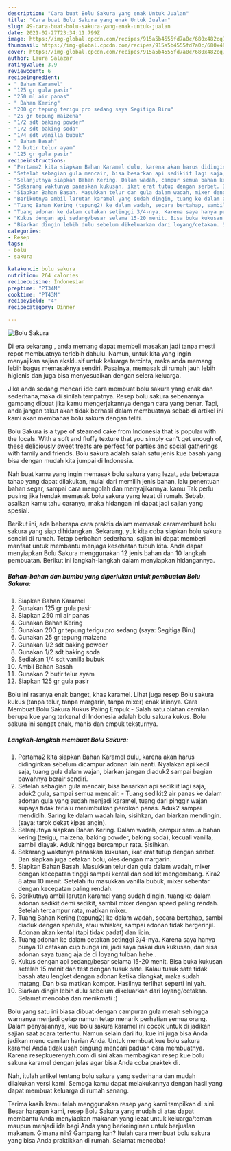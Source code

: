 ```yaml
---
description: "Cara buat Bolu Sakura yang enak Untuk Jualan"
title: "Cara buat Bolu Sakura yang enak Untuk Jualan"
slug: 49-cara-buat-bolu-sakura-yang-enak-untuk-jualan
date: 2021-02-27T23:34:11.799Z
image: https://img-global.cpcdn.com/recipes/915a5b4555fd7a0c/680x482cq70/bolu-sakura-foto-resep-utama.jpg
thumbnail: https://img-global.cpcdn.com/recipes/915a5b4555fd7a0c/680x482cq70/bolu-sakura-foto-resep-utama.jpg
cover: https://img-global.cpcdn.com/recipes/915a5b4555fd7a0c/680x482cq70/bolu-sakura-foto-resep-utama.jpg
author: Laura Salazar
ratingvalue: 3.9
reviewcount: 6
recipeingredient:
- " Bahan Karamel"
- "125 gr gula pasir"
- "250 ml air panas"
- " Bahan Kering"
- "200 gr tepung terigu pro sedang saya Segitiga Biru"
- "25 gr tepung maizena"
- "1/2 sdt baking powder"
- "1/2 sdt baking soda"
- "1/4 sdt vanilla bubuk"
- " Bahan Basah"
- "2 butir telur ayam"
- "125 gr gula pasir"
recipeinstructions:
- "Pertama2 kita siapkan Bahan Karamel dulu, karena akan harus didinginkan sebelum dicampur adonan lain nanti. Nyalakan api kecil saja, tuang gula dalam wajan, biarkan jangan diaduk2 sampai bagian bawahnya berair sendiri."
- "Setelah sebagian gula mencair, bisa besarkan api sedikiit lagi saja, aduk2 gula, sampai semua mencair. Tuang sedikit2 air panas ke dalam adonan gula yang sudah menjadi karamel, tuang dari pinggir wajan supaya tidak terlalu menimbulkan percikan panas. Aduk2 sampai mendidih. Saring ke dalam wadah lain, sisihkan, dan biarkan mendingin. (saya: tarok dekat kipas angin)."
- "Selanjutnya siapkan Bahan Kering. Dalam wadah, campur semua bahan kering (terigu, maizena, baking powder, baking soda), kecuali vanilla, sambil diayak. Aduk hingga bercampur rata. Sisihkan."
- "Sekarang waktunya panaskan kukusan, ikat erat tutup dengan serbet. Dan siapkan juga cetakan bolu, oles dengan margarin."
- "Siapkan Bahan Basah. Masukkan telur dan gula dalam wadah, mixer dengan kecepatan tinggi sampai kental dan sedikit mengembang. Kira2 8 atau 10 menit. Setelah itu masukkan vanilla bubuk, mixer sebentar dengan kecepatan paling rendah."
- "Berikutnya ambil larutan karamel yang sudah dingin, tuang ke dalam adonan sedikit demi sedikit, sambil mixer dengan speed paling rendah. Setelah tercampur rata, matikan mixer."
- "Tuang Bahan Kering (tepung2) ke dalam wadah, secara bertahap, sambil diaduk dengan spatula, atau whisker, sampai adonan tidak bergerinjil. Adonan akan kental (tapi tidak padat) dan licin."
- "Tuang adonan ke dalam cetakan setinggi 3/4-nya. Karena saya hanya punya 10 cetakan cup bunga ini, jadi saya pakai dua kukusan, dan sisa adonan saya tuang aja de di loyang tulban hehe.."
- "Kukus dengan api sedang/besar selama 15-20 menit. Bisa buka kukusan setelah 15 menit dan test dengan tusuk sate. Kalau tusuk sate tidak basah atau lengket dengan adonan ketika diangkat, maka sudah matang. Dan bisa matikan kompor. Hasilnya terlihat seperti ini yah."
- "Biarkan dingin lebih dulu sebelum dikeluarkan dari loyang/cetakan. Selamat mencoba dan menikmati :)"
categories:
- Resep
tags:
- bolu
- sakura

katakunci: bolu sakura 
nutrition: 264 calories
recipecuisine: Indonesian
preptime: "PT34M"
cooktime: "PT43M"
recipeyield: "4"
recipecategory: Dinner

---
```



![Bolu Sakura](https://img-global.cpcdn.com/recipes/915a5b4555fd7a0c/680x482cq70/bolu-sakura-foto-resep-utama.jpg)

Di era  sekarang , anda memang dapat membeli masakan jadi tanpa mesti repot membuatnya terlebih dahulu. Namun, untuk kita yang ingin menyajikan sajian eksklusif untuk keluarga tercinta, maka anda memang lebih bagus memasaknya sendiri. Pasalnya, memasak di rumah jauh lebih higienis dan juga bisa menyesuaikan dengan selera keluarga.

Jika anda sedang mencari ide cara membuat bolu sakura yang enak dan sederhana,maka di sinilah tempatnya. Resep bolu sakura  sebenarnya gampang dibuat jika kamu mengerjakannya dengan cara yang benar. Tapi, anda jangan takut akan tidak berhasil dalam membuatnya 
sebab di artikel ini kami akan membahas bolu sakura dengan teliti.  

Bolu Sakura is a type of steamed cake from Indonesia that is popular with the locals. With a soft and fluffy texture that you simply can&#39;t get enough of, these deliciously sweet treats are perfect for parties and social gatherings with family and friends. Bolu sakura adalah salah satu jenis kue basah yang bisa dengan mudah kita jumpai di Indonesia.

Nah buat kamu yang ingin memasak bolu sakura yang lezat, ada beberapa tahap yang dapat dilakukan, mulai dari memilih jenis bahan, lalu penentuan bahan segar, sampai cara mengolah dan menyajikannya. kamu Tak perlu pusing jika hendak memasak bolu sakura yang lezat di rumah. Sebab, asalkan kamu  tahu caranya, maka hidangan ini dapat jadi sajian yang spesial.

Berikut ini, ada beberapa cara praktis  dalam memasak caramembuat bolu sakura yang siap dihidangkan. Sekarang, yuk kita coba siapkan bolu sakura sendiri di rumah. Tetap berbahan sederhana, sajian ini dapat memberi manfaat untuk membantu menjaga kesehatan tubuh kita. Anda dapat menyiapkan Bolu Sakura menggunakan 12 jenis bahan dan 10 langkah pembuatan. Berikut ini langkah-langkah dalam menyiapkan hidangannya.

<!--inarticleads1-->

##### Bahan-bahan dan bumbu yang diperlukan untuk pembuatan Bolu Sakura:

1. Siapkan  Bahan Karamel
1. Gunakan 125 gr gula pasir
1. Siapkan 250 ml air panas
1. Gunakan  Bahan Kering
1. Gunakan 200 gr tepung terigu pro sedang (saya: Segitiga Biru)
1. Gunakan 25 gr tepung maizena
1. Gunakan 1/2 sdt baking powder
1. Gunakan 1/2 sdt baking soda
1. Sediakan 1/4 sdt vanilla bubuk
1. Ambil  Bahan Basah
1. Gunakan 2 butir telur ayam
1. Siapkan 125 gr gula pasir


Bolu ini rasanya enak banget, khas karamel. Lihat juga resep Bolu sakura kukus (tanpa telur, tanpa margarin, tanpa mixer) enak lainnya. Cara Membuat Bolu Sakura Kukus Paling Empuk - Salah satu olahan cemilan berupa kue yang terkenal di Indonesia adalah bolu sakura kukus. Bolu sakura ini sangat enak, manis dan empuk teksturnya. 

<!--inarticleads2-->

##### Langkah-langkah membuat Bolu Sakura:

1. Pertama2 kita siapkan Bahan Karamel dulu, karena akan harus didinginkan sebelum dicampur adonan lain nanti. Nyalakan api kecil saja, tuang gula dalam wajan, biarkan jangan diaduk2 sampai bagian bawahnya berair sendiri.
1. Setelah sebagian gula mencair, bisa besarkan api sedikiit lagi saja, aduk2 gula, sampai semua mencair. - Tuang sedikit2 air panas ke dalam adonan gula yang sudah menjadi karamel, tuang dari pinggir wajan supaya tidak terlalu menimbulkan percikan panas. Aduk2 sampai mendidih. Saring ke dalam wadah lain, sisihkan, dan biarkan mendingin. (saya: tarok dekat kipas angin).
1. Selanjutnya siapkan Bahan Kering. Dalam wadah, campur semua bahan kering (terigu, maizena, baking powder, baking soda), kecuali vanilla, sambil diayak. Aduk hingga bercampur rata. Sisihkan.
1. Sekarang waktunya panaskan kukusan, ikat erat tutup dengan serbet. Dan siapkan juga cetakan bolu, oles dengan margarin.
1. Siapkan Bahan Basah. Masukkan telur dan gula dalam wadah, mixer dengan kecepatan tinggi sampai kental dan sedikit mengembang. Kira2 8 atau 10 menit. Setelah itu masukkan vanilla bubuk, mixer sebentar dengan kecepatan paling rendah.
1. Berikutnya ambil larutan karamel yang sudah dingin, tuang ke dalam adonan sedikit demi sedikit, sambil mixer dengan speed paling rendah. Setelah tercampur rata, matikan mixer.
1. Tuang Bahan Kering (tepung2) ke dalam wadah, secara bertahap, sambil diaduk dengan spatula, atau whisker, sampai adonan tidak bergerinjil. Adonan akan kental (tapi tidak padat) dan licin.
1. Tuang adonan ke dalam cetakan setinggi 3/4-nya. Karena saya hanya punya 10 cetakan cup bunga ini, jadi saya pakai dua kukusan, dan sisa adonan saya tuang aja de di loyang tulban hehe..
1. Kukus dengan api sedang/besar selama 15-20 menit. Bisa buka kukusan setelah 15 menit dan test dengan tusuk sate. Kalau tusuk sate tidak basah atau lengket dengan adonan ketika diangkat, maka sudah matang. Dan bisa matikan kompor. Hasilnya terlihat seperti ini yah.
1. Biarkan dingin lebih dulu sebelum dikeluarkan dari loyang/cetakan. Selamat mencoba dan menikmati :)


Bolu yang satu ini biasa dibuat dengan campuran gula merah sehingga warnanya menjadi gelap namun tetap menarik perhatian semua orang. Dalam penyajiannya, kue bolu sakura karamel ini cocok untuk di jadikan sajian saat acara tertentu. Namun selain dari itu, kue ini juga bisa Anda jadikan menu camilan harian Anda. Untuk membuat kue bolu sakura karamel Anda tidak usah bingung mencari paduan cara membuatnya. Karena resepkuerenyah.com di sini akan membagikan resep kue bolu sakura karamel dengan jelas agar bisa Anda coba praktek di. 

Nah, itulah artikel tentang  bolu sakura  yang sederhana dan mudah dilakukan versi kami. Semoga kamu dapat melakukannya dengan hasil yang dapat membuat keluarga di rumah senang. 

Terima kasih kamu telah menggunakan resep yang kami tampilkan di sini. Besar harapan kami, resep  Bolu Sakura yang mudah di atas dapat membantu Anda menyiapkan makanan yang lezat untuk keluarga/teman maupun menjadi ide bagi Anda yang berkeinginan untuk berjualan makanan. Gimana nih? Gampang kan? Itulah cara membuat bolu sakura yang bisa Anda praktikkan di rumah. Selamat mencoba!

